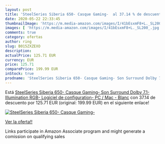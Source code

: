 ```yaml
---
layout: post
title: 'SteelSeries Siberia 650- Casque Gaming-  al 37.14 % de descuento'
date: 2020-05-22 22:33:45
thumbnailImage: 'https://m.media-amazon.com/images/I/41bEsxmF8+L._SL200_.jpg'
images: [ 'https://m.media-amazon.com/images/I/41bEsxmF8+L._SL200_.jpg' ]
comments: true
category: ofertas
author: ring
slug: B015ZXZEXO
description:
actualPrice: 125.71 EUR
currency: EUR
price: 125.71
comparePrice: 199.99 EUR
inStock: true
prodname: 'SteelSeries Siberia 650- Casque Gaming- Son Surround Dolby 7.1- Illumination RGB- Logiciel de configuration-  PC / Mac  - Blanc'
---
```


Está [SteelSeries Siberia 650- Casque Gaming- Son Surround Dolby 7.1- Illumination RGB- Logiciel de configuration-  PC / Mac  - Blanc](https://www.amazon.fr/dp/B015ZXZEXO/?tag=tolees0d-21) con 37.14 de descuento por 125.71 EUR (original: 199.99 EUR) en el siguiente enlace!

[![SteelSeries Siberia 650- Casque Gaming- ](https://m.media-amazon.com/images/I/41bEsxmF8+L._SL200_.jpg)](https://www.amazon.fr/dp/B015ZXZEXO/?tag=tolees0d-21)

[Ver la oferta!!](https://www.amazon.fr/dp/B015ZXZEXO/?tag=tolees0d-21)

Links participate in Amazon Associate program and might generate a comission on qualifying sales



